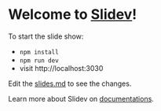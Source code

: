 # Welcome to [Slidev](https://github.com/slidevjs/slidev)!

To start the slide show:

- `npm install`
- `npm run dev`
- visit http://localhost:3030

Edit the [slides.md](./slides2.md) to see the changes.

Learn more about Slidev on [documentations](https://sli.dev/).
